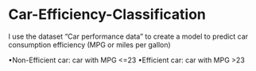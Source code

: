 # Car-Efficiency-Classification

I use the dataset “Car performance data” to create a model to predict car consumption efficiency (MPG or miles per gallon)

•Non-Efficient car: car with MPG <=23
•Efficient car: car with MPG >23

